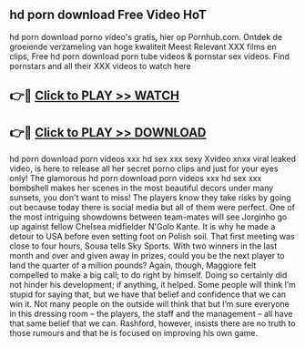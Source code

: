 ## hd porn download Free Video HoT 

hd porn download porno video's gratis, hier op Pornhub.com. Ontdek de groeiende verzameling van hoge kwaliteit Meest Relevant XXX films en clips,
Free hd porn download porn tube videos & pornstar sex videos. Find pornstars and all their XXX videos to watch here


## 👉🔴 [Click to PLAY >> WATCH](http://us.freeplayer.one?title=hd_porn_download&ref=16D)

## 👉🔴 [Click to PLAY >> DOWNLOAD](http://us.freeplayer.one?title=hd_porn_download&ref=16D)


hd porn download porn videos xxx hd sex xxx sexy Xvideo xnxx viral leaked video, is here to release all her secret porno clips and just for your eyes only! The glamorous hd porn download porn videos xxx hd sex xxx bombshell makes her scenes in the most beautiful decors under many sunsets, you don't want to miss! The players know they take risks by going out because today there is social media but all of them were perfect. One of the most intriguing showdowns between team-mates will see Jorginho go up against fellow Chelsea midfielder N'Golo Kante. It is why he made a detour to USA before even setting foot on Polish soil. That first meeting was close to four hours, Sousa tells Sky Sports. With two winners in the last month and over and given away in prizes, could you be the next player to land the quarter of a million pounds? Again, though, Maggiore felt compelled to make a big call; to do right by himself. Doing so certainly did not hinder his development; if anything, it helped. Some people will think I’m stupid for saying that, but we have that belief and confidence that we can win it. Not many people on the outside will think that but I’m sure everyone in this dressing room – the players, the staff and the management – all have that same belief that we can. Rashford, however, insists there are no truth to those rumours and that he is focused on improving his own game.
